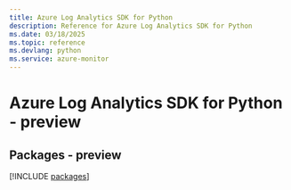 ```yaml
---
title: Azure Log Analytics SDK for Python
description: Reference for Azure Log Analytics SDK for Python
ms.date: 03/18/2025
ms.topic: reference
ms.devlang: python
ms.service: azure-monitor
---
```

# Azure Log Analytics SDK for Python - preview
## Packages - preview
[!INCLUDE [packages](log-analytics-index.md)]
